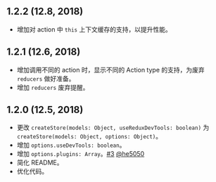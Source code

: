 ## 1.2.2 (12.8, 2018)

* 增加对 action 中 `this` 上下文缓存的支持，以提升性能。

## 1.2.1 (12.6, 2018)

* 增加调用不同的 action 时，显示不同的 Action type 的支持，为废弃 `reducers` 做好准备。
* 增加 `reducers` 废弃提醒。

## 1.2.0 (12.5, 2018)

* 更改 `createStore(models: Object, useReduxDevTools: boolean)` 为 `createStore(models: Object, options: Object)`。
* 增加 `options.useDevTools: boolean`。
* 增加 `options.plugins: Array`。[#3](https://github.com/nanxiaobei/retalk/issues/3) [@he5050](https://github.com/he5050)
* 简化 README。
* 优化代码。

